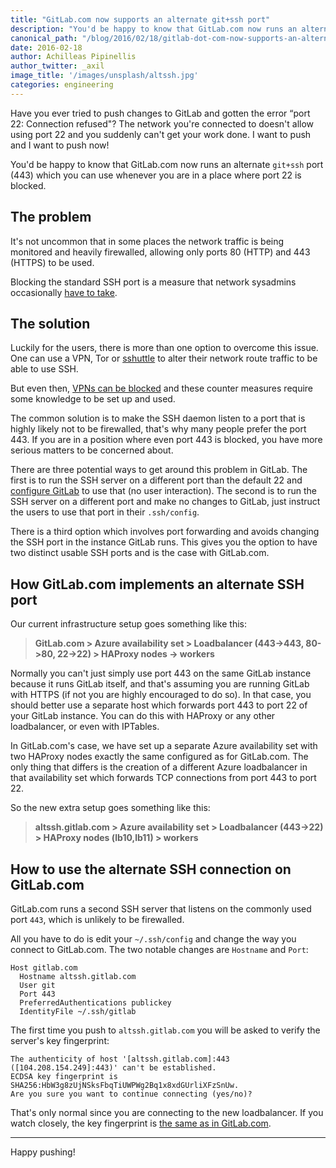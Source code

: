 ```yaml
---
title: "GitLab.com now supports an alternate git+ssh port"
description: "You'd be happy to know that GitLab.com now runs an alternate git+ssh port (443) which you can use whenever you are in a place where port 22 is blocked."
canonical_path: "/blog/2016/02/18/gitlab-dot-com-now-supports-an-alternate-git-plus-ssh-port/"
date: 2016-02-18
author: Achilleas Pipinellis
author_twitter: _axil
image_title: '/images/unsplash/altssh.jpg'
categories: engineering
---
```


Have you ever tried to push changes to GitLab and gotten the error
“port 22: Connection refused"? The network you're connected to doesn't allow
using port 22 and you suddenly can't get your work done. I want to push and I
want to push now!

You'd be happy to know that GitLab.com now runs an alternate `git+ssh` port
(443) which you can use whenever you are in a place where port 22 is blocked.

<!-- more -->

## The problem

It's not uncommon that in some places the network traffic is being monitored
and heavily firewalled, allowing only ports 80 (HTTP) and 443 (HTTPS) to be
used.

Blocking the standard SSH port is a measure that network sysadmins
occasionally [have to take](http://serverfault.com/a/25566).

## The solution

Luckily for the users, there is more than one option to overcome this issue.
One can use a VPN, Tor or [sshuttle] to alter their network route traffic to
be able to use SSH.

But even then, [VPNs can be blocked][vpn-wiki] and these counter measures
require some knowledge to be set up and used.

The common solution is to make the SSH daemon listen to a port that is highly
likely not to be firewalled, that's why many people prefer the port 443. If you
are in a position where even port 443 is blocked, you have more serious matters
to be concerned about.

There are three potential ways to get around this problem in GitLab. The first
is to run the SSH server on a different port than the default 22 and
[configure GitLab] to use that (no user interaction). The second is to run the
SSH server on a different port and make no changes to GitLab, just instruct the
users to use that port in their `.ssh/config`.

There is a third option which involves port forwarding and avoids changing the
SSH port in the instance GitLab runs. This gives you the option to have two
distinct usable SSH ports and is the case with GitLab.com.

## How GitLab.com implements an alternate SSH port

Our current infrastructure setup goes something like this:

> **GitLab.com > Azure availability set > Loadbalancer (443->443, 80->80, 22->22) > HAProxy nodes -> workers**

Normally you can't just simply use port 443 on the same GitLab instance because
it runs GitLab itself, and that's assuming you are running GitLab with HTTPS
(if not you are highly encouraged to do so). In that case, you should better
use a separate host which forwards port 443 to port 22 of your GitLab instance.
You can do this with HAProxy or any other loadbalancer, or even with IPTables.

In GitLab.com's case, we have set up a separate Azure availability set with two
HAProxy nodes exactly the same configured as for GitLab.com. The only thing
that differs is the creation of a different Azure loadbalancer in that
availability set which forwards TCP connections from port 443 to port 22.

So the new extra setup goes something like this:

> **altssh.gitlab.com > Azure availability set > Loadbalancer (443->22) > HAProxy nodes (lb10,lb11) > workers**

## How to use the alternate SSH connection on GitLab.com

GitLab.com runs a second SSH server that listens on the commonly used port `443`,
which is unlikely to be firewalled.

All you have to do is edit your `~/.ssh/config` and change the way you
connect to GitLab.com. The two notable changes are `Hostname` and `Port`:

```
Host gitlab.com
  Hostname altssh.gitlab.com
  User git
  Port 443
  PreferredAuthentications publickey
  IdentityFile ~/.ssh/gitlab
```

The first time you push to `altssh.gitlab.com` you will be asked to verify
the server's key fingerprint:

```
The authenticity of host '[altssh.gitlab.com]:443 ([104.208.154.249]:443)' can't be established.
ECDSA key fingerprint is SHA256:HbW3g8zUjNSksFbqTiUWPWg2Bq1x8xdGUrliXFzSnUw.
Are you sure you want to continue connecting (yes/no)?
```

That's only normal since you are connecting to the new loadbalancer. If you
watch closely, the key fingerprint is
[the same as in GitLab.com](/pricing/).

---

Happy pushing!

[configure gitlab]: https://gitlab.com/gitlab-org/gitlab-ce/blob/28d42a33f3385b57660906d4ca35e96d56785d7e/config/gitlab.yml.example#L412-413
[sshuttle]: https://github.com/apenwarr/sshuttle "sshuttle - a poor man's VPN"
[vpn-wiki]: https://en.wikipedia.org/wiki/VPN_blocking "Wikipedia - VPN Blocking"
